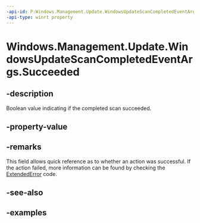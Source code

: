 ```yaml
---
-api-id: P:Windows.Management.Update.WindowsUpdateScanCompletedEventArgs.Succeeded
-api-type: winrt property
---
```


# Windows.Management.Update.WindowsUpdateScanCompletedEventArgs.Succeeded

<!--
public bool Succeeded { get; }
-->


## -description
Boolean value indicating if the completed scan succeeded.

## -property-value

## -remarks
This field allows quick reference as to whether an action was successful. If the action failed, more information can be found by checking the [ExtendedError](./windowsupdatescancompletedeventargs_extendederror.md) code.

## -see-also

## -examples


